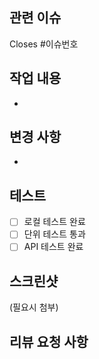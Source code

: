 ## 관련 이슈
Closes #이슈번호

## 작업 내용
-

## 변경 사항
-

## 테스트
- [ ] 로컬 테스트 완료
- [ ] 단위 테스트 통과
- [ ] API 테스트 완료

## 스크린샷
(필요시 첨부)

## 리뷰 요청 사항
